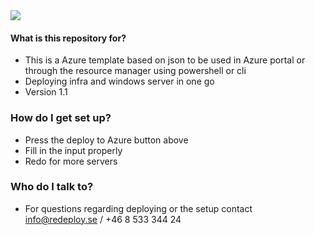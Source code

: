 <a href="https://portal.azure.com/#create/Microsoft.Template/uri/https%3A%2F%2raw.githubusercontent.com%2jonaserikson%2azure%2master%2quick-redeploy-win-iaas-env%2redeploy-main.json" target="_blank">
    <img src="http://azuredeploy.net/deploybutton.png"/>
</a>

#### What is this repository for? ###

* This is a Azure template based on json to be used in Azure portal or through the resource manager using powershell or cli
* Deploying infra and windows server in one go
* Version 1.1

### How do I get set up? ###

* Press the deploy to Azure button above
* Fill in the input properly
* Redo for more servers

### Who do I talk to? ###

* For questions regarding deploying or the setup contact [info@redeploy.se](mailto:info@redeploy.se) / +46 8 533 344 24
